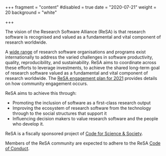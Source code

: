 +++
fragment = "content"
#disabled = true
date = "2020-07-21"
weight = 20
background = "white"

+++

The vision of the Research Software Alliance (ReSA) is that research software is recognised and valued as a fundamental
and vital component of research worldwide.

A [wide range](https://arxiv.org/abs/1811.08473) of research software organisations and programs exist internationally to address the varied challenges in
software productivity, quality, reproducibility, and sustainability. ReSA aims to coordinate across these efforts to leverage investments, to achieve the shared long-term goal of research
software valued as a fundamental and vital component of research worldwide. The [ReSA engagement plan for 2021](https://drive.google.com/file/d/1QfjwVlrwCrIM8GKcsbR7HVmIGgQXCKcX/view) provides details on how community engagement occurs.

ReSA aims to achieve this through:

* Promoting the inclusion of software as a first-class research output
* Improving the ecosystem of research software from the technology through to the social structures that support it
* Influencing decision makers to value research software and the people who develop it.

ReSA is a fiscally sponsored project of [Code for Science & Society](https://codeforscience.org/).

Members of the ReSA community are expected to adhere to the ReSA [Code of Conduct](https://www.researchsoft.org/code-of-conduct/).
